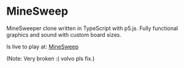 
# MineSweep

MineSweeper clone written in TypeScript with p5.js. Fully functional graphics and sound with custom board sizes.

Is live to play at: [MineSweep](https://portalsam.net/game/minesweep/)

(Note: Very broken :( volvo pls fix.)
